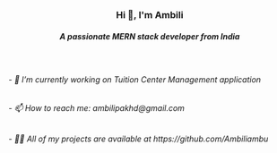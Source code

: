 
## <h3 align="center"> Hi 👋, I'm Ambili </h3>  
 
<h5 align="center">A passionate MERN stack developer from India</h5><br/>

<h6 align="left">- 🔭 I’m currently working on Tuition Center Management application</h6>
<h6 align="left">- 📫 How to reach me: ambilipakhd@gmail.com </h6>
<h6 align="left">- 👨‍💻 All of my projects are available at https://github.com/Ambiliambu</h6>  

